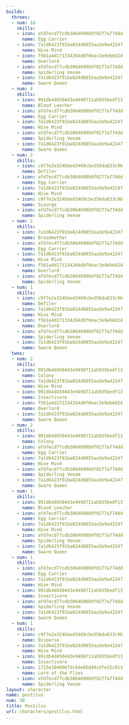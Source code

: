 ```yaml
---
builds:
  threes:
  - num: 16
    skills:
    - icon: afd7ecd77cdb3064690b9f0277a774dd
      name: Egg Carrier
    - icon: 7a1d6423f91ba824d8855aa3e9a42247
      name: Hive Mind
    - icon: f561a4d171334264d8f0eac3e9eb6d24
      name: Overlord
    - icon: afd7ecd77cdb3064690b9f0277a774dd
      name: Spiderling Venom
    - icon: 7a1d6423f91ba824d8855aa3e9a42247
      name: Swarm Queen
  - num: 4
    skills:
    - icon: 991db4d450443e9498711ab935bedf13
      name: Blood Leecher
    - icon: afd7ecd77cdb3064690b9f0277a774dd
      name: Egg Carrier
    - icon: 7a1d6423f91ba824d8855aa3e9a42247
      name: Hive Mind
    - icon: afd7ecd77cdb3064690b9f0277a774dd
      name: Spiderling Venom
    - icon: 7a1d6423f91ba824d8855aa3e9a42247
      name: Swarm Queen
  - num: 2
    skills:
    - icon: c9f7e2e324bbed3469cbe356da833c9b
      name: Defiler
    - icon: afd7ecd77cdb3064690b9f0277a774dd
      name: Egg Carrier
    - icon: 7a1d6423f91ba824d8855aa3e9a42247
      name: Hive Mind
    - icon: c9f7e2e324bbed3469cbe356da833c9b
      name: Scourge
    - icon: afd7ecd77cdb3064690b9f0277a774dd
      name: Spiderling Venom
  - num: 2
    skills:
    - icon: 7a1d6423f91ba824d8855aa3e9a42247
      name: Broodmother
    - icon: afd7ecd77cdb3064690b9f0277a774dd
      name: Egg Carrier
    - icon: 7a1d6423f91ba824d8855aa3e9a42247
      name: Hive Mind
    - icon: f561a4d171334264d8f0eac3e9eb6d24
      name: Overlord
    - icon: afd7ecd77cdb3064690b9f0277a774dd
      name: Spiderling Venom
  - num: 1
    skills:
    - icon: c9f7e2e324bbed3469cbe356da833c9b
      name: Defiler
    - icon: 7a1d6423f91ba824d8855aa3e9a42247
      name: Hive Mind
    - icon: f561a4d171334264d8f0eac3e9eb6d24
      name: Overlord
    - icon: afd7ecd77cdb3064690b9f0277a774dd
      name: Spiderling Venom
    - icon: 7a1d6423f91ba824d8855aa3e9a42247
      name: Swarm Queen
  twos:
  - num: 2
    skills:
    - icon: 991db4d450443e9498711ab935bedf13
      name: Colony
    - icon: 7a1d6423f91ba824d8855aa3e9a42247
      name: Hive Mind
    - icon: 991db4d450443e9498711ab935bedf13
      name: Insectivore
    - icon: f561a4d171334264d8f0eac3e9eb6d24
      name: Overlord
    - icon: 7a1d6423f91ba824d8855aa3e9a42247
      name: Swarm Queen
  - num: 2
    skills:
    - icon: 991db4d450443e9498711ab935bedf13
      name: Colony
    - icon: afd7ecd77cdb3064690b9f0277a774dd
      name: Egg Carrier
    - icon: 7a1d6423f91ba824d8855aa3e9a42247
      name: Hive Mind
    - icon: afd7ecd77cdb3064690b9f0277a774dd
      name: Spiderling Venom
    - icon: 7a1d6423f91ba824d8855aa3e9a42247
      name: Swarm Queen
  - num: 1
    skills:
    - icon: 991db4d450443e9498711ab935bedf13
      name: Blood Leecher
    - icon: afd7ecd77cdb3064690b9f0277a774dd
      name: Egg Carrier
    - icon: 7a1d6423f91ba824d8855aa3e9a42247
      name: Hive Mind
    - icon: afd7ecd77cdb3064690b9f0277a774dd
      name: Spiderling Venom
    - icon: 7a1d6423f91ba824d8855aa3e9a42247
      name: Swarm Queen
  - num: 1
    skills:
    - icon: afd7ecd77cdb3064690b9f0277a774dd
      name: Egg Carrier
    - icon: 7a1d6423f91ba824d8855aa3e9a42247
      name: Hive Mind
    - icon: 991db4d450443e9498711ab935bedf13
      name: Insectivore
    - icon: afd7ecd77cdb3064690b9f0277a774dd
      name: Spiderling Venom
    - icon: 7a1d6423f91ba824d8855aa3e9a42247
      name: Swarm Queen
  - num: 1
    skills:
    - icon: c9f7e2e324bbed3469cbe356da833c9b
      name: Disperse
    - icon: 7a1d6423f91ba824d8855aa3e9a42247
      name: Hive Mind
    - icon: 991db4d450443e9498711ab935bedf13
      name: Insectivore
    - icon: 1715e104606fdc64e85d49cdfe15c013
      name: Lord of the Flies
    - icon: afd7ecd77cdb3064690b9f0277a774dd
      name: Spiderling Venom
layout: character
name: pestilus
num: 30
title: Pestilus
url: characters/pestilus.html
...
```

